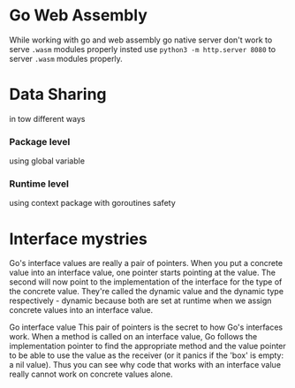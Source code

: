 # Go Web Assembly
While working with go and web assembly go native server don't work to serve `.wasm` modules properly insted use `python3 -m http.server 8080` to server `.wasm` modules properly.

# Data Sharing
in tow different ways

### Package level
using global variable

### Runtime level
using context package with goroutines safety


# Interface mystries
Go's interface values are really a pair of pointers. When you put a concrete value into an interface value, one pointer starts pointing at the value. The second will now point to the 
implementation of the interface for the type of the concrete value. They're called the dynamic value and the dynamic type respectively - dynamic because both are set at runtime when we 
assign concrete values into an interface value.

Go interface value
This pair of pointers is the secret to how Go's interfaces work. When a method is called on an interface value, Go follows the implementation pointer to find the appropriate method and 
the value pointer to be able to use the value as the receiver (or it panics if the 'box' is empty: a nil value). Thus you can see why code that works with an interface value really cannot 
work on concrete values alone.
